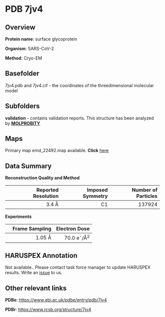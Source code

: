 # PDB 7jv4

## Overview

**Protein name**: surface glycoprotein

**Organism**: SARS-CoV-2

**Method**: Cryo-EM



## Basefolder

7jv4.pdb and 7jv4.cif - the coordinates of the threedimensional molecular model

## Subfolders





**validation** - contains validation reports. This structure has been analyzed by   [**MOLPROBITY**](https://github.com/thorn-lab/coronavirus_structural_task_force/tree/master/pdb/surface_glycoprotein/SARS-CoV-2/7jv4/validation/molprobity)   



## Maps

Primary map emd_22492.map available. **Click** [here](http://ftp.wwpdb.org/pub/emdb/structures/EMD-22492/map/) 

## Data Summary
**Reconstruction Quality and Method**

|   | Reported Resolution | Imposed Symmetry | Number of Particles |
|---|-------------:|----------------:|--------------:|
|   |3.4 Å|C1|137924|

**Experiments**

|   | Frame Sampling | Electron Dose |
|---|-------------:|----------------:|
|   |1.05 Å|70.0 e<sup>-</sup>/Å<sup>2</sup>|

## HARUSPEX Annotation

Not available.. Please contact task force manager to update HARUSPEX results. Write an [issue](https://github.com/thorn-lab/coronavirus_structural_task_force/issues) to us.

## Other relevant links 
**PDBe**:  https://www.ebi.ac.uk/pdbe/entry/pdb/7jv4
 
**PDBr**: https://www.rcsb.org/structure/7jv4 
